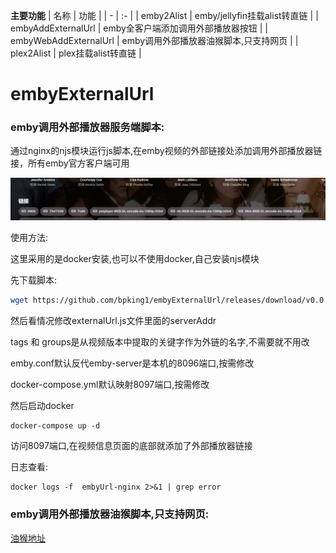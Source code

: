 **主要功能**
| 名称 | 功能 |
| - | :- |
| emby2Alist | emby/jellyfin挂载alist转直链 |
| embyAddExternalUrl | emby全客户端添加调用外部播放器按钮 |
| embyWebAddExternalUrl | emby调用外部播放器油猴脚本,只支持网页 |
| plex2Alist | plex挂载alist转直链 |

# embyExternalUrl

### emby调用外部播放器服务端脚本:

通过nginx的njs模块运行js脚本,在emby视频的外部链接处添加调用外部播放器链接，所有emby官方客户端可用

![](https://raw.githubusercontent.com/bpking1/pics/main/img/Screenshot%202023-02-06%20191721.png)

使用方法:

这里采用的是docker安装,也可以不使用docker,自己安装njs模块

先下载脚本:
```bash
wget https://github.com/bpking1/embyExternalUrl/releases/download/v0.0.1/addExternalUrl.tar.gz && mkdir -p ~/embyExternalUrl && tar -xzvf ./addExternalUrl.tar.gz -C ~/embyExternalUrl && cd ~/embyExternalUrl
```

然后看情况修改externalUrl.js文件里面的serverAddr

tags 和 groups是从视频版本中提取的关键字作为外链的名字,不需要就不用改

emby.conf默认反代emby-server是本机的8096端口,按需修改

docker-compose.yml默认映射8097端口,按需修改

然后启动docker
```
docker-compose up -d
```
访问8097端口,在视频信息页面的底部就添加了外部播放器链接

日志查看:
```
docker logs -f  embyUrl-nginx 2>&1 | grep error
```
### emby调用外部播放器油猴脚本,只支持网页:

[油猴地址](https://greasyfork.org/en/scripts/459297-embylaunchpotplayer)



